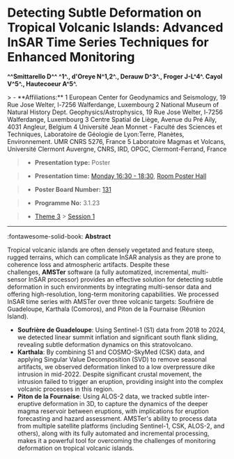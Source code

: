 # Detecting Subtle Deformation on Tropical Volcanic Islands: Advanced InSAR Time Series Techniques for Enhanced Monitoring

**^^Smittarello D^^ ^1^., d'Oreye N^1,2^., Derauw D^3^., Froger J-L^4^. Cayol V^5^., Hautecoeur A^5^.**

<!-- more -->> - **Affiliations:** 1 European Center for Geodynamics and Seismology, 19 Rue Jose Welter, l-7256 Walferdange, Luxembourg 2 National Museum of Natural History Dept. Geophysics/Astrophysics, 19 Rue Jose Welter, l-7256 Walferdange, Luxembourg 3 Centre Spatial de Liège, Avenue du Pré Aily, 4031 Angleur, Belgium 4 Université Jean Monnet - Faculté des Sciences et Techniques, Laboratoire de Géologie de Lyon:Terre, Planètes, Environnement. UMR CNRS 5276, France 5 Laboratoire Magmas et Volcans, Université Clermont Auvergne, CNRS, IRD, OPGC, Clermont-Ferrand, France

> - **Presentation type:** Poster

> - **Presentation time:** [Monday 16:30 - 18:30](../sessions_comparison.md#__tabbed_1_6), [Room Poster Hall](../maps_venue.md#__tabbed_1_1)

> - **Poster Board Number:** [131](../map_poster_boards.md#monday)

> - **Programme No:** 3.1.23

> - [Theme 3](../theme3.md) > [Session 1](../sessions/session-3-1.md)

--- 

:fontawesome-solid-book: **Abstract**

Tropical volcanic islands are often densely vegetated and feature steep, rugged terrains, which can complicate InSAR analysis as they are prone to coherence loss and atmospheric artifacts. Despite these challenges, **AMSTer** software (a fully automatized, incremental, multi-sensor InSAR processor) provides an effective solution for detecting subtle deformation in such environments by integrating multi-sensor data and offering high-resolution, long-term monitoring capabilities.
We processed InSAR time series with AMSTer over three volcanic targets: Soufrière de Guadeloupe, Karthala (Comoros), and Piton de la Fournaise (Réunion Island).
-   **Soufrière de Guadeloupe**: Using Sentinel-1 (S1) data from 2018 to     2024, we detected linear summit inflation and significant south     flank sliding, revealing subtle deformation dynamics on this     stratovolcano.
-   **Karthala**: By combining S1 and COSMO-SkyMed (CSK) data, and     applying Singular Value Decomposition (SVD) to remove seasonal     artifacts, we observed deformation linked to a low overpressure dike     intrusion in mid-2022. Despite significant crustal movement, the     intrusion failed to trigger an eruption, providing insight into the     complex volcanic processes in this region.
-   **Piton de la Fournaise**: Using ALOS-2 data, we tracked subtle     inter-eruptive deformation in 3D, to capture the dynamics of the     deeper magma reservoir between eruptions, with implications for     eruption forecasting and hazard assessment.
AMSTer's ability to process data from multiple satellite platforms (including Sentinel-1, CSK, ALOS-2, and others), along with its fully automated and incremental processing, makes it a powerful tool for overcoming the challenges of monitoring deformation on tropical volcanic islands.

